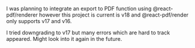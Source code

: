 I was planning to integrate an export to PDF function using @react-pdf/renderer however this project is current is v18 and @react-pdf/render only supports v17 and v16.

I tried downgrading to v17 but many errors which are hard to track appeared. Might look into it again in the future.
